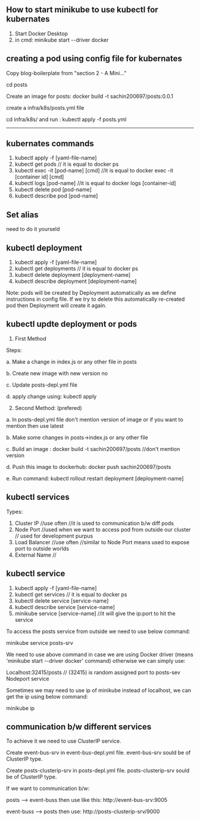 ## How to start minikube to use kubectl for kubernates

1. Start Docker Desktop
2. in cmd: minikube start --driver docker

## creating a pod using config file for kubernates

Copy blog-boilerplate from "section 2 - A Mini..."

cd posts

Create an image for posts: docker build -t sachin200697/posts:0.0.1

create a infra/k8s/posts.yml file

cd infra/k8s/ and run : kubectl apply -f posts.yml

---

## kubernates commands

1. kubectl apply -f [yaml-file-name]
2. kubectl get pods // it is equal to docker ps
3. kubectl exec -it [pod-name] [cmd] //it is equal to docker exec -it [container
   id] [cmd]
4. kubectl logs [pod-name] //it is equal to docker logs [container-id]
5. kubectl delete pod [pod-name]
6. kubectl describe pod [pod-name]

## Set alias

need to do it yourseld

## kubectl deployment

1. kubectl apply -f [yaml-file-name]
2. kubectl get deployments // it is equal to docker ps
3. kubectl delete deployment [deployment-name]
4. kubectl describe deployment [deployment-name]

Note: pods will be created by Deployment automatically as we define instructions
in config file. If we try to delete this automatically re-created pod then
Deployment will create it again.

## kubectl updte deployment or pods

1. First Method

Steps:

a. Make a change in index.js or any other file in posts

b. Create new image with new version no

c. Update posts-depl.yml file

d. apply change using: kubectl apply

2. Second Method: (prefered)

a. In posts-depl.yml file don't mention version of image or if you want to
mention then use latest

b. Make some changes in posts->index.js or any other file

c. Build an image : docker build -t sachin200697/posts //don't mention version

d. Push this image to dockerhub: docker push sachin200697/posts

e. Run command: kubectl rollout restart deployment [deployment-name]

## kubectl services

Types:

1. Cluster IP //use often //it is used to communication b/w diff pods
2. Node Port //used when we want to access pod from outside our cluster // used
   for development purpus
3. Load Balancer //use often //similar to Node Port means used to expose port to
   outside worlds
4. External Name //

## kubectl service

1. kubectl apply -f [yaml-file-name]
2. kubectl get services // it is equal to docker ps
3. kubectl delete service [service-name]
4. kubectl describe service [service-name]
5. minikube service [service-name] //it will give the ip:port to hit the service

To access the posts service from outside we need to use below command:

minikube service posts-srv

We need to use above command in case we are using Docker driver (means 'minikube
start --driver docker' command) otherwise we can simply use:

Localhost:32415/posts // (32415) is random assigned port to posts-sev Nodeport
service

Sometimes we may need to use ip of minikube instead of localhost, we can get the
ip using below command:

minikube ip

## communication b/w different services

To achieve it we need to use ClusterIP service.

Create event-bus-srv in event-bus-depl.yml file. event-bus-srv sould be of
ClusterIP type.

Create posts-clusterip-srv in posts-depl.yml file. posts-clusterip-srv sould be
of ClusterIP type.

If we want to communication b/w:

posts --> event-buss then use like this: http://event-bus-srv:9005

event-buss --> posts then use: http://posts-clusterip-srv/9000
